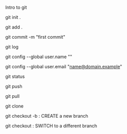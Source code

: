 Intro to git 

git init .

git add .

git commit -m "first commit"

git log

git config --global user.name ""

git config --global user.email "name@domain.example"

git status

git push

git pull

git clone

git checkout -b <branch-name>: CREATE a new branch

git checkout <branch-name>: SWITCH to a different branch

